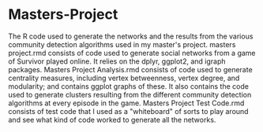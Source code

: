 # Masters-Project
The R code used to generate the networks and the results from the various community detection algorithms used in my master's project.
masters project.rmd consists of code used to generate social networks from a game of Survivor played online. It relies on the dplyr, ggplot2, and igraph packages.
Masters Project Analysis.rmd consists of code used to generate centrality measures, including vertex betweenness, vertex degree, and modularity; and contains ggplot graphs of these. 
It also contains the code used to generate clusters resulting from the different community detection algorithms at every episode in the game.
Masters Project Test Code.rmd consists of test code that I used as a "whiteboard" of sorts to play around and see what kind of code worked to generate all the networks.
